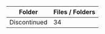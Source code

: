| Folder       |   Files / Folders |
|--------------|-------------------|
| Discontinued |                34 |